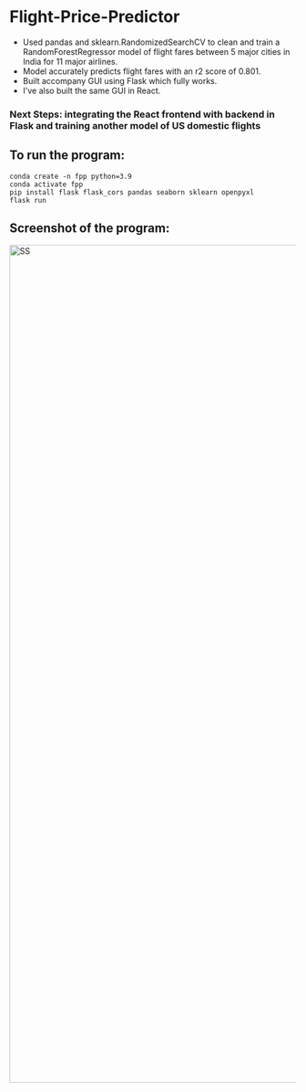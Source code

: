 # Flight-Price-Predictor
- Used pandas and sklearn.RandomizedSearchCV to clean and train a RandomForestRegressor model of flight fares between 5 major cities in India for 11 major airlines.
- Model accurately predicts flight fares with an r2 score of  0.801. 
- Built accompany GUI using Flask which fully works.
- I've also built the same GUI in React.
### Next Steps: integrating the React frontend with backend in Flask and training another model of US domestic flights

## To run the program: 
```
conda create -n fpp python=3.9
conda activate fpp
pip install flask flask_cors pandas seaborn sklearn openpyxl
flask run
```
## Screenshot of the program:
<img width="1468" alt="SS" src="https://github.com/xuelikesnow/Flight-Price-Predictor/assets/77033634/d092fb2b-e216-41e1-a904-fbc0b60fcd0f">
